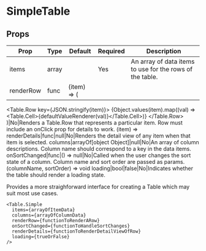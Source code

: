 SimpleTable
===========


Props
-----

Prop                  | Type     | Default                   | Required | Description
--------------------- | -------- | ------------------------- | -------- | -----------
items|array||Yes|An array of data items to use for the rows of the table.
renderRow|func|(item) => (
  <Table.Row key={JSON.stringify(item)}>
    {Object.values(item).map((val) => <Table.Cell>{defaultValueRenderer(val)}</Table.Cell>)}
  </Table.Row>
)|No|Renders a Table.Row that represents a particular item. Row must include an onClick prop for details to work.
(item) => <Row />
renderDetails|func|null|No|Renders the detail view of any item when that item is selected.
columns|arrayOf[object Object]|null|No|An array of column descriptions. Column name should correspond to a key in the data items.
onSortChanged|func|() => null|No|Called when the user changes the sort state of a column. Column name and sort order are passed as params.
(columnName, sortOrder) => void
loading|bool|false|No|Indicates whether the table should render a loading state.

Provides a more straighforward interface for creating a Table which may suit most use cases.

```
<Table.Simple
  items={arrayOfItemData}
  columns={arrayOfColumnData}
  renderRow={functionToRenderARow}
  onSortChanged={functionToHandleSortChanges}
  renderDetails={functionToRenderDetailViewOfRow}
  loading={trueOrFalse}
/>
```
